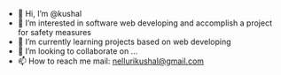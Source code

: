 - 👋 Hi, I’m @kushal
- 👀 I’m interested in software web developing and accomplish a project for safety measures
- 🌱 I’m currently learning projects based on web developing
- 💞️ I’m looking to collaborate on ...
- 📫 How to reach me mail: nellurikushal@gmail.com

<!---
kushal1204/kushal1204 is a ✨ special ✨ repository because its `README.md` (this file) appears on your GitHub profile.
You can click the Preview link to take a look at your changes.
--->
